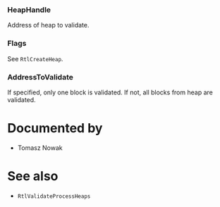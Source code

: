 ### HeapHandle

Address of heap to validate.

### Flags

See `RtlCreateHeap`.

### AddressToValidate

If specified, only one block is validated. If not, all blocks from heap are validated.

# Documented by

* Tomasz Nowak

# See also

* `RtlValidateProcessHeaps`
